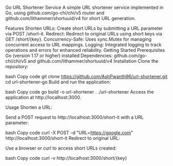 Go URL Shortener Service
A simple URL shortener service implemented in Go, using github.com/go-chi/chi/v5 router and github.com/lithammer/shortuuid/v4 for short URL generation.

Features
Shorten URLs: Create short URLs by submitting a URL parameter via POST /short-it.
Redirect: Redirect to original URLs using short keys via GET /short/{key}.
Concurrency-Safe: Uses sync.Mutex for managing concurrent access to URL mappings.
Logging: Integrated logging to track operations and errors for enhanced reliability.
Getting Started
Prerequisites
Go (version 1.17 or higher) installed
Dependencies: github.com/go-chi/chi/v5 and github.com/lithammer/shortuuid/v4
Installation
Clone the repository:

bash
Copy code
git clone https://github.com/AshPwanth96/url-shortener.git
cd url-shortener-go
Build and run the application:

bash
Copy code
go build -o url-shortener .
./url-shortener
Access the application at http://localhost:3000.

Usage
Shorten a URL:

Send a POST request to http://localhost:3000/short-it with a URL parameter:

bash
Copy code
curl -X POST -d "URL=https://google.com" http://localhost:3000/short-it
Redirect to original URL:

Use a browser or curl to access short URLs created:

bash
Copy code
curl -v http://localhost:3000/short/{key}
